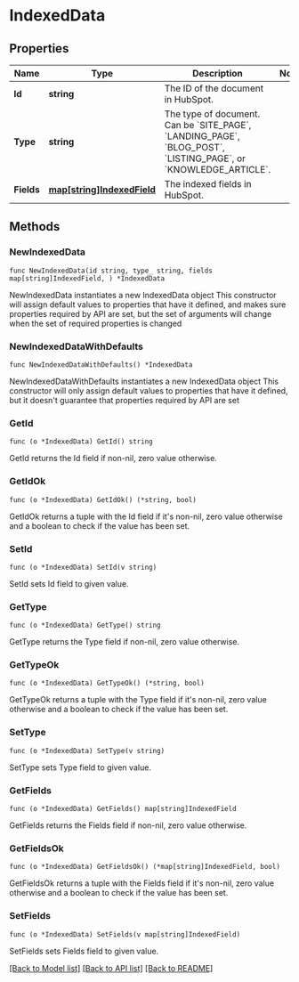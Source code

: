 # IndexedData

## Properties

Name | Type | Description | Notes
------------ | ------------- | ------------- | -------------
**Id** | **string** | The ID of the document in HubSpot. | 
**Type** | **string** | The type of document. Can be &#x60;SITE_PAGE&#x60;, &#x60;LANDING_PAGE&#x60;, &#x60;BLOG_POST&#x60;, &#x60;LISTING_PAGE&#x60;, or &#x60;KNOWLEDGE_ARTICLE&#x60;. | 
**Fields** | [**map[string]IndexedField**](IndexedField.md) | The indexed fields in HubSpot. | 

## Methods

### NewIndexedData

`func NewIndexedData(id string, type_ string, fields map[string]IndexedField, ) *IndexedData`

NewIndexedData instantiates a new IndexedData object
This constructor will assign default values to properties that have it defined,
and makes sure properties required by API are set, but the set of arguments
will change when the set of required properties is changed

### NewIndexedDataWithDefaults

`func NewIndexedDataWithDefaults() *IndexedData`

NewIndexedDataWithDefaults instantiates a new IndexedData object
This constructor will only assign default values to properties that have it defined,
but it doesn't guarantee that properties required by API are set

### GetId

`func (o *IndexedData) GetId() string`

GetId returns the Id field if non-nil, zero value otherwise.

### GetIdOk

`func (o *IndexedData) GetIdOk() (*string, bool)`

GetIdOk returns a tuple with the Id field if it's non-nil, zero value otherwise
and a boolean to check if the value has been set.

### SetId

`func (o *IndexedData) SetId(v string)`

SetId sets Id field to given value.


### GetType

`func (o *IndexedData) GetType() string`

GetType returns the Type field if non-nil, zero value otherwise.

### GetTypeOk

`func (o *IndexedData) GetTypeOk() (*string, bool)`

GetTypeOk returns a tuple with the Type field if it's non-nil, zero value otherwise
and a boolean to check if the value has been set.

### SetType

`func (o *IndexedData) SetType(v string)`

SetType sets Type field to given value.


### GetFields

`func (o *IndexedData) GetFields() map[string]IndexedField`

GetFields returns the Fields field if non-nil, zero value otherwise.

### GetFieldsOk

`func (o *IndexedData) GetFieldsOk() (*map[string]IndexedField, bool)`

GetFieldsOk returns a tuple with the Fields field if it's non-nil, zero value otherwise
and a boolean to check if the value has been set.

### SetFields

`func (o *IndexedData) SetFields(v map[string]IndexedField)`

SetFields sets Fields field to given value.



[[Back to Model list]](../README.md#documentation-for-models) [[Back to API list]](../README.md#documentation-for-api-endpoints) [[Back to README]](../README.md)


